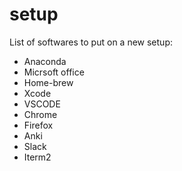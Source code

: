 # setup

List of softwares to put on a new setup: 


- Anaconda 
- Micrsoft office 
- Home-brew
- Xcode
- VSCODE
- Chrome 
- Firefox 
- Anki
- Slack 
- Iterm2
